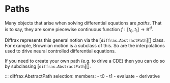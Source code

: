 # Paths

Many objects that arise when solving differential equations are *paths*. That is to say, they are some piecewise continuous function $f : [t_0, t_1] \to \mathbb{R}^d$.

Diffrax represents this general notion via the [`diffrax.AbstractPath`][] class. For example, Brownian motion is a subclass of this. So are the interpolations used to drive neural controlled differential equations.

If you need to create your own path (e.g. to drive a CDE) then you can do so by subclassing [`diffrax.AbstractPath`][].

::: diffrax.AbstractPath
    selection:
        members:
            - t0
            - t1
            - evaluate
            - derivative
